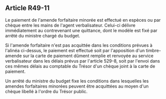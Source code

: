 Article R49-11
----
Le paiement de l'amende forfaitaire minorée est effectué en espèces ou par
chèque entre les mains de l'agent verbalisateur. Celui-ci délivre immédiatement
au contrevenant une quittance, dont le modèle est fixé par arrêté du ministre
chargé du budget.

Si l'amende forfaitaire n'est pas acquittée dans les conditions prévues à
l'alinéa ci-dessus, le paiement est effectué soit par l'apposition d'un timbre-
amende sur la carte de paiement dûment remplie et renvoyée au service
verbalisateur dans les délais prévus par l'article 529-8, soit par l'envoi dans
ces mêmes délais au comptable du Trésor d'un chèque joint à la carte de
paiement.

Un arrêté du ministre du budget fixe les conditions dans lesquelles les amendes
forfaitaires minorées peuvent être acquittées au moyen d'un chèque libellé à
l'ordre du Trésor public.
